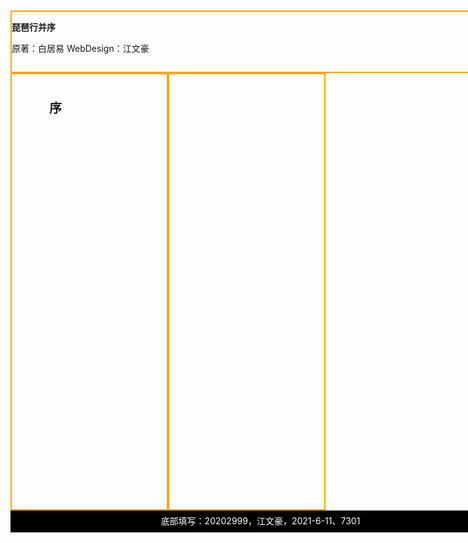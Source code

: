 <!doctype html>
<html lang="en">
 <head>
  <meta charset="UTF-8">
  <title>琵琶行并序</title>
  <script type="text/javascript">
  <!--
	var ppx="琵琶行并序 白居易";
	var xu="元和十年，予左迁九江郡司马。明年秋，送客湓浦口，闻船中夜弹琵琶者，听其音，铮铮然有京都声；问其人，本长安倡女，尝学琵琶於穆曹二善才。年长色衰，委身为贾人妇。遂命酒，使快弹数曲，曲罢悯然。自叙少小时欢乐事，今漂沦憔悴，转徙於江湖间。予出官二年恬然自安，感斯人言，是夕，始觉有迁谪意，因为长句歌以赠之，凡六百一十六言，命曰琵琶行。";
	var shi="浔言江头夜送客，枫叶荻花秋瑟瑟。主人下马客在船，举酒欲饮无管弦。醉不成欢惨将别，别时茫茫江浸月。忽闻水上琵琶声，主人忘归客不发。寻声暗问弹者谁，琵琶声停欲语迟。移船相近邀相见，添酒回灯重开宴。千呼万唤始出来，犹抱琵琶半遮面。转轴拨弦三两声，未成曲调先有情。弦弦掩抑声声思，似诉平生不得志。低眉信手续续弹，说尽心中无限事。轻拢慢捻抹复挑，初为霓裳后六么。大弦嘈嘈如急雨，小弦切切如私语。嘈嘈切切错杂弹，大珠小珠落玉盘。间关莺语花底滑，幽咽泉流水下滩。水泉冷涩弦凝绝，凝绝不通声渐歇。别有幽愁暗恨生，此时无声胜有声。银瓶乍破水浆迸，铁骑突出刀枪鸣。曲终收拨当心画，四弦一声如裂帛。东船西舫悄无言，唯见江心秋月白。沈吟放拨插弦中，整顿衣裳起敛容。自言本是京城女，家在虾蟆陵下住。十三学得琵琶成，名属教坊第一部。曲罢曾教善才服，妆成每被秋娘妒。五陵年少争缠头，一曲红绡不知数。钿头银篦击节碎，血色罗裙翻酒污。今年欢笑复明年，秋月春风等闲度。弟走从军阿姨死，暮去朝来颜色故。门前冷落车马稀，老大嫁作商人妇。商人重利轻别离，前月浮梁买茶去。去来江口守空船，绕船月明江水寒。夜深忽梦少年事，梦啼妆泪红阑干。我闻琵琶已叹息，又闻此语重唧唧。同是天涯沦落人，相逢何必曾相识！我从去年辞帝京，谪居卧病浔阳城。浔阳地僻无音乐，终岁不闻丝竹声。住近湓江地低湿，黄芦苦竹绕宅生。其间旦暮闻何物？杜鹃啼血猿哀鸣。春江花朝秋月夜，往往取酒还独倾。岂无山歌与村笛，呕哑嘲哳难为听！今夜闻君琵琶语，如听仙乐耳暂明。莫辞更坐弹一曲，为君翻作琵琶行。感我此言良久立，却坐促弦弦转急。凄凄不似向前声，满座重闻皆掩泣。座中泣下谁最多，江州司马青衫湿！" ;
  //-->
  </script>
  <style type="text/css">
	body{
    
    width:800px;
    height:1000px;
     margin:auto;
     margin-top:10px;
	}
	div{
	box-sizing:border-box;
    height:50%;
	}
	div#title>p{
    font-size:50px;
    position:absolute;
    left:0;
    top:10px;
    letter-spacing:18px;
 
	}
	div#title>span{
    position:absolute;
    right:0;
    bottom:0;   
	}
	div#title{
    border:2px solid orange;
    width:800px;
    position:relative;
    height:100px;
    background:url("angirlbk.jpg");
	}
	div#xu{
    height:220px;
    border:2px solid orange;
    float:left;
    padding:1em;
    width:50%;
    height:70%;
    font-size:20px;
    background:url("angirlbk.jpg");
    line-height:30px;
    text-indent:2em;
	}
    div#shi{
    padding:1em;
    border:2px solid orange;
    height:70%;
    font-size:20px;
    overflow:scroll;
    background:url("angirlbk.jpg");
    
	}
	div#footer{ 
    width:800px;
    height:35px;
    background-color:black;
    color:white;
    text-align:center;
    padding-top:6px;

	}
	div#xu>p{
    position:absolute;
    top:0px;
    font-size:12em;
    opacity:0.2;
        
	}

  </style>
 </head>
 <body>
   <div id="title" class="">
	<p><b>琵琶行并序</b></p>
	<span>原著：白居易 WebDesign：江文豪</span>
   </div>
   <div id="xu" class="">
   <p ><b>序</b></p>
	
   </div>
   
   <div id="shi" class="">
   
	
   </div>
   <div id="footer" class="">
	底部填写：20202999，江文豪，2021-6-11、7301
   </div>
  
   <script type="text/javascript">
   <!--
    var txtNodeXu=document.createTextNode(xu);
	document.querySelector("div#xu").appendChild(txtNodeXu);
	document.querySelector("div#shi").textContent=shi;
   //-->
   </script>
 </body>
</html>

